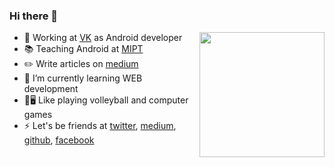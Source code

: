 <h3>Hi there 👋</h3> <img align="right" height="200" weight="200" src="https://octodex.github.com/images/filmtocat.png"/>

- 🔭 Working at [VK](https://vk.com) as Android developer
- 📚 Teaching Android at [MIPT](https://mipt.ru/english/)
- ✏️ Write articles on [medium](https://medium.com/@shafran)
- 🌱 I’m currently learning WEB development
- 🏐🖥 Like playing volleyball and computer games
- ⚡ Let's be friends at [twitter](https://twitter.com/NotShafran), [medium](https://medium.com/@shafran), [github](https://github.com/ivanshafran), [facebook](https://www.facebook.com/)
